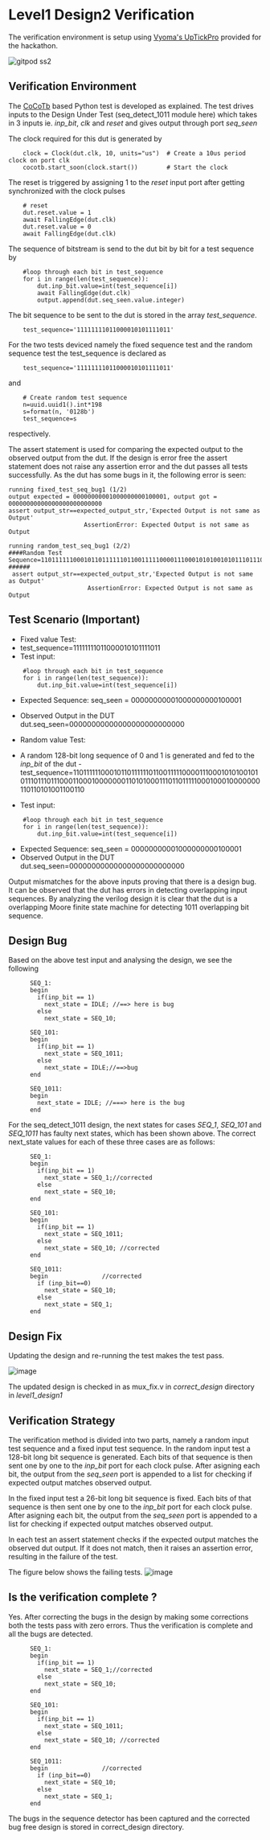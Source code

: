 # Level1 Design2 Verification

The verification environment is setup using [Vyoma's UpTickPro](https://vyomasystems.com) provided for the hackathon.

![gitpod ss2](https://user-images.githubusercontent.com/41202066/182040040-be1ed5a3-70d2-4b5b-bf00-9e4b7825cc40.png)

## Verification Environment

The [CoCoTb](https://www.cocotb.org/) based Python test is developed as explained. The test drives inputs to the Design Under Test (seq_detect_1011 module here) which takes in 3 inputs ie. *inp_bit*, *clk* and *reset* and gives output through port *seq_seen*

The clock required for this dut is generated by 
```
    clock = Clock(dut.clk, 10, units="us")  # Create a 10us period clock on port clk
    cocotb.start_soon(clock.start())        # Start the clock
```
The reset is triggered by assigning 1 to the *reset* input port after getting synchronized with the clock pulses
```
    # reset
    dut.reset.value = 1
    await FallingEdge(dut.clk)  
    dut.reset.value = 0
    await FallingEdge(dut.clk)
```
The sequence of bitstream is send to the dut bit by bit for a test sequence by 
```
    #loop through each bit in test_sequence
    for i in range(len(test_sequence)):
        dut.inp_bit.value=int(test_sequence[i])
        await FallingEdge(dut.clk)
        output.append(dut.seq_seen.value.integer)
```
The bit sequence to be sent to the dut is stored in the array *test_sequence*.
```
    test_sequence='11111111011000010101111011'
```
For the two tests deviced namely the fixed sequence test and the random sequence test the test_sequence is declared as
```
    test_sequence='11111111011000010101111011'
```
and 
```
    # Create random test sequence
    n=uuid.uuid1().int*198
    s=format(n, '0128b')
    test_sequence=s
```
respectively. 

The assert statement is used for comparing the expected output to the observed output from the dut.
If the design is error free the assert statement does not raise any assertion error and the dut passes all tests successfully.
As the dut has some bugs in it, the following error is seen:
```
running fixed_test_seq_bug1 (1/2)
output expected = 00000000001000000000100001, output got = 00000000000000000000000000
assert output_str==expected_output_str,'Expected Output is not same as Output'
                     AssertionError: Expected Output is not same as Output
```
```
running random_test_seq_bug1 (2/2)
####Random Test Sequence=110111111000101101111110110011111000011100010101001010111011101110001100010000000110101000111011011111000100010000000110110101001100110 ######
 assert output_str==expected_output_str,'Expected Output is not same as Output'
                      AssertionError: Expected Output is not same as Output
 ```
## Test Scenario **(Important)**
- Fixed value Test:
- test_sequence=11111111011000010101111011 
- Test input: 
```
    #loop through each bit in test_sequence
    for i in range(len(test_sequence)):
        dut.inp_bit.value=int(test_sequence[i])
```                  
- Expected Sequence: seq_seen = 00000000001000000000100001
- Observed Output in the DUT dut.seq_seen=00000000000000000000000000

- Random value Test:
- A random 128-bit long sequence of 0 and 1 is generated and fed to the *inp_bit* of the dut
-test_sequence=110111111000101101111110110011111000011100010101001010111011101110001100010000000110101000111011011111000100010000000110110101001100110

- Test input: 
```
    #loop through each bit in test_sequence
    for i in range(len(test_sequence)):
        dut.inp_bit.value=int(test_sequence[i])
```                  
- Expected Sequence: seq_seen = 00000000001000000000100001
- Observed Output in the DUT dut.seq_seen=00000000000000000000000000

Output mismatches for the above inputs proving that there is a design bug. It can be observed that the dut has errors in detecting overlapping input sequences. By analyzing the verilog design it is clear that the dut is a overlapping Moore finite state machine for detecting 1011 overlapping bit sequence. 

## Design Bug
Based on the above test input and analysing the design, we see the following

```
      SEQ_1:
      begin
        if(inp_bit == 1)
          next_state = IDLE; //==> here is bug
        else
          next_state = SEQ_10;
```
```
      SEQ_101:
      begin
        if(inp_bit == 1)
          next_state = SEQ_1011;
        else
          next_state = IDLE;//==>bug
      end
```
```
      SEQ_1011:
      begin
        next_state = IDLE; //===> here is the bug
      end
```
For the seq_detect_1011 design, the next states for cases *SEQ_1*, *SEQ_101* and *SEQ_1011* has faulty next states, which has been shown above. The correct next_state values for each of these three cases are as follows:
```
      SEQ_1:
      begin
        if(inp_bit == 1)
          next_state = SEQ_1;//corrected
        else
          next_state = SEQ_10;
      end
```
```
      SEQ_101:
      begin
        if(inp_bit == 1)
          next_state = SEQ_1011;
        else
          next_state = SEQ_10; //corrected
      end
```
```
      SEQ_1011:
      begin               //corrected
        if (inp_bit==0)
          next_state = SEQ_10;
        else
          next_state = SEQ_1; 
      end
```
## Design Fix
Updating the design and re-running the test makes the test pass.

![image](https://user-images.githubusercontent.com/110148281/181808597-6e655def-2282-4ce4-8fcf-da6091f34591.png)


The updated design is checked in as mux_fix.v in *correct_design* directory in *level1_design1*

## Verification Strategy
The verification method is divided into two parts, namely a random input test sequence and a fixed input test sequence.
In the random input test a 128-bit long bit sequence is generated. Each bits of that sequence is then sent one by one to the *inp_bit* port for each clock pulse. After asigning each bit, the output from the *seq_seen* port is appended to a list for checking if expected output matches observed output.

In the fixed input test a 26-bit long bit sequence is fixed. Each bits of that sequence is then sent one by one to the *inp_bit* port for each clock pulse. After asigning each bit, the output from the *seq_seen* port is appended to a list for checking if expected output matches observed output.

In each test an assert statement checks if the expected output matches the observed dut output. If it does not match, then it raises an assertion error, resulting in the failure of the test.

The figure below shows the failing tests.
![image](https://user-images.githubusercontent.com/110148281/181808450-9c10ff4c-51fc-449b-b06d-76e08e588b1e.png)

## Is the verification complete ?
Yes.
After correcting the bugs in the design by making some corrections 
both the tests pass with zero errors. Thus the verification is complete and all the bugs are detected.
```
      SEQ_1:
      begin
        if(inp_bit == 1)
          next_state = SEQ_1;//corrected
        else
          next_state = SEQ_10;
      end
```
```
      SEQ_101:
      begin
        if(inp_bit == 1)
          next_state = SEQ_1011;
        else
          next_state = SEQ_10; //corrected
      end
```
```
      SEQ_1011:
      begin               //corrected
        if (inp_bit==0)
          next_state = SEQ_10;
        else
          next_state = SEQ_1; 
      end
```
The bugs in the sequence detector has been captured and the corrected bug free design is stored in correct_design directory.
